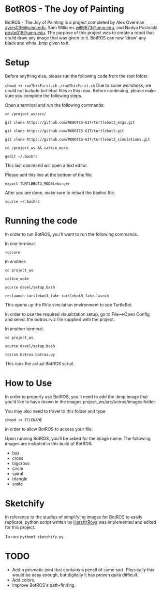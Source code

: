 # BotROS - The Joy of Painting

BotROS - The Joy of Painting is a project completed by 
Alex Overman <ayres036@umn.edu>, Sam Williams <will6673@umn.edu>, and Nadya Postolaki <posto018@umn.edu>. 
The purpose of this project was to create a robot that could draw any image that was given to it. 
BotROS can now 'draw' any black and white .bmp given to it.

# Setup
Before anything else, please run the following code from the root folder.

`chmod +x runThisFirst.sh`
`./runThisFirst.sh`
Due to some *weirdness*, we could not include turtlebot files in this repo.
Before continuing, please make sure you complete the following steps.

Open a terminal and run the following commands:

`cd /project_ws/src/`

`git clone https://github.com/ROBOTIS-GIT/turtlebot3_msgs.git`

`git clone https://github.com/ROBOTIS-GIT/turtlebot3.git`

`git clone https://github.com/ROBOTIS-GIT/turtlebot3_simulations.git`

`cd /project_ws && catkin_make`

`gedit ~/.bashrc`

This last command will open a text editor.

Please add this line at the bottom of the file.

`export TURTLEBOT3_MODEL=burger`

After you are done, make sure to reload the bashrc file.

`source ~/.bashrc`

# Running the code
In order to run BotROS, you'll want to run the following commands.

In one terminal:

`roscore`

In another:

`cd project_ws`

`catkin_make`

`source devel/setup.bash`

`roslaunch turtlebot3_fake turtlebot3_fake.launch`

This opens up the RViz simulation environment to see TurtleBot.

In order to use the required visualization setup, go to File-->Open Config and select the botros.rviz file supplied with the project.

In another terminal:

`cd project_ws`

`source devel/setup.bash`

`rosrun botros botros.py`

This runs the actual BotROS script.

# How to Use
In order to properly use BotROS, you'll need to add the .bmp image that
you'd like to have drawn in the images project_ws/src/botros/images folder.

You may also need to travel to this folder and type

`chmod +x FILENAME`

in order to allow BotROS to access your file.

Upon running BotROS, you'll be asked for the image name.
The following images are included in this build of BotROS:
- box
- cross
- bigcross
- circle
- spiral
- triangle
- smile

# Sketchify
In reference to the studies of simplifying images for BotROS to easily replicate, python script written by [HarshitRoys](https://github.com/harshitroy2605/imag-to-sketch/blob/master/1.py) was implemented and edited for this project. 

To run:
`python3 sketchify.py`

# TODO
- Add a prismatic joint that contains a pencil of some sort. Physically this would be easy enough, but digitally it has proven quite difficult.
- Add colors.
- Improve BotROS's path-finding.
